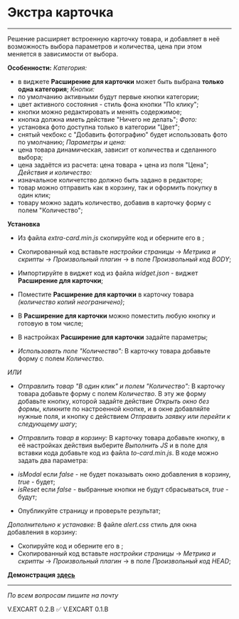 # Экстра карточка 
---
Решение расширяет встроенную карточку товара, и добавляет в неё возможность выбора параметров и количества, 
цена при этом меняется в зависимости от выбора. 

**Особенности:**
*Категория:*
- в виджете **Расширение для карточки** может быть выбрана **только одна категория**;
*Кнопки:*
- по умолчанию активными будут первые кнопки категории;
- цвет активного состояния - стиль фона кнопки "По клику";
- кнопки можно редактировать и менять содержимое;
- кнопка должна иметь действие "Ничего не делать";
*Фото:*
- установка фото доступна только в категории "Цвет";
- снятый чекбокс с "Добавить фотографию" будет использовать фото по умолчанию;
*Параметры и цена:*
- цена товара динамическая, зависит от количества и сделанного выбора;
- цена задаётся из расчета: цена товара + цена из поля "Цена";
*Действия и количество:*
- изначальное количетство должно быть задано в редакторе;
- товар можно отправить как в корзину, так и оформить покупку в один клик;
- товару можно задать количество, добавив в карточку форму с полем "Количество";


**Установка**
* Из файла *extra-card.min.js* скопируйте код и оберните его в   <script></script>;
* Скопированный код вставьте *настройки страницы* → *Метрика и скрипты* → *Произвольный плагин* → в поле *Произвольный код BODY*;  
* Импортируйте в виджет код из файла *widget.json* - виджет **Расширение для карточки**;
* Поместите **Расширение для карточки** в карточку товара *(количество копий неограничено)*;
* В **Расширение для карточки** можно поместить любую кнопку и готовую в том числе;
* В настройках **Расширение для карточки** задайте параметры;

* *Использовать поле "Количество":*
В карточку товара добавьте форму с полем *Количество*.

*ИЛИ*

* *Отправлить товар "В один клик" и полем "Количество":*
В карточку товара добавьте форму с полем *Количество*. В эту же форму добавьте кнопку,
которой задайте действие *Открыть окно без формы*, кликните по настроенной кнопке, и 
в окне добавляйте нужные поля, и кнопку с действием *Отправить заявку или перейти к следующему шагу*;

* *Отправлить товар в корзину:*
В карточку товара добавьте кнопку, в её настройках действия выберите *Выполнить JS* 
и в поле для вставки кода добавьте код из файла *to-card.min.js*. В коде можно задать два параметра:
- *isModal* если *false* - не будет показывать окно добавления в корзину, *true* - будет;
- *isReset* если *false* - выбранные кнопки не будут сбрасываться, *true* - будут;

* Опубликуйте страницу и проверьте результат;

*Дополнительно к установке:*
В файле *alert.css* стиль для окна добавления в корзину:
- Скопируйте код и оберните его в <style></style>;
- Скопированный код вставьте *настройки страницы* → *Метрика и скрипты* → *Произвольный плагин* → в поле *Произвольный код HEAD*;  


**Демонстрация [здесь](http://extra-card-demo.plp7.ru/)**

---

*По всем вопросам пишите на почту*

V.EXCART 0.2.B :white_check_mark:
V.EXCART 0.1.B